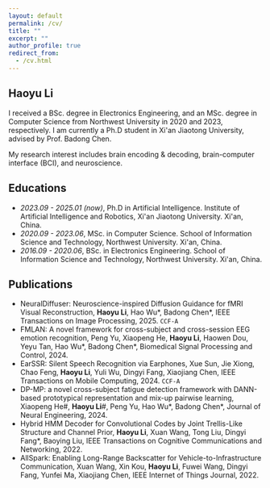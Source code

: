 ```yaml
---
layout: default
permalink: /cv/
title: ""
excerpt: ""
author_profile: true
redirect_from: 
  - /cv.html
---
```


## Haoyu Li

I received a BSc. degree in Electronics Engineering, and an MSc. degree in Computer Science from Northwest University in 2020 and 2023, respectively. I am currently a Ph.D student in Xi'an Jiaotong University, advised by Prof. Badong Chen. 

My research interest includes brain encoding \& decoding, brain-computer interface (BCI), and neuroscience.

## Educations
- *2023.09 - 2025.01 (now)*, Ph.D in Artificial Intelligence. Institute of Artificial Intelligence and Robotics, Xi'an Jiaotong University. Xi'an, China. 
- *2020.09 - 2023.06*, MSc. in Computer Science. School of Information Science and Technology, Northwest University. Xi'an, China. 
- *2016.09 - 2020.06*, BSc. in Electronics Engineering. School of Information Science and Technology, Northwest University. Xi'an, China. 

## Publications 

- NeuralDiffuser: Neuroscience-inspired Diffusion Guidance for fMRI Visual Reconstruction, **Haoyu Li**, Hao Wu\*, Badong Chen\*, IEEE Transactions on Image Processing, 2025. ``CCF-A``
- FMLAN: A novel framework for cross-subject and cross-session EEG emotion recognition, Peng Yu, Xiaopeng He, **Haoyu Li**, Haowen Dou, Yeyu Tan, Hao Wu\*, Badong Chen\*, Biomedical Signal Processing and Control, 2024.
- EarSSR: Silent Speech Recognition via Earphones, Xue Sun, Jie Xiong, Chao Feng, **Haoyu Li**, Yuli Wu, Dingyi Fang, Xiaojiang Chen, IEEE Transactions on Mobile Computing, 2024. ``CCF-A``
- DP-MP: a novel cross-subject fatigue detection framework with DANN-based prototypical representation and mix-up pairwise learning, Xiaopeng He#, **Haoyu Li**#, Peng Yu, Hao Wu\*, Badong Chen\*, Journal of Neural Engineering, 2024.
- Hybrid HMM Decoder for Convolutional Codes by Joint Trellis-Like Structure and Channel Prior, **Haoyu Li**, Xuan Wang, Tong Liu, Dingyi Fang\*, Baoying Liu, IEEE Transactions on Cognitive Communications and Networking, 2022.
- AllSpark: Enabling Long-Range Backscatter for Vehicle-to-Infrastructure Communication, Xuan Wang, Xin Kou, **Haoyu Li**, Fuwei Wang, Dingyi Fang, Yunfei Ma, Xiaojiang Chen, IEEE Internet of Things Journal, 2022.